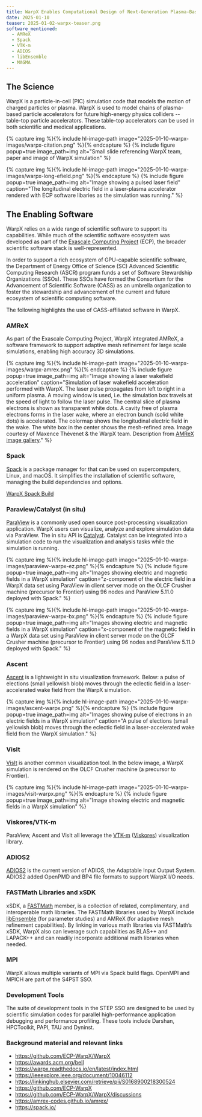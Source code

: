 ```yaml
---
title: WarpX Enables Computational Design of Next-Generation Plasma-Based Accelerators
date: 2025-01-10
teaser: 2025-01-02-warpx-teaser.png
software_mentioned:
  - AMReX
  - Spack
  - VTK-m
  - ADIOS
  - libEnsemble
  - MAGMA
---
```

## The Science

WarpX is a particle-in-cell (PIC) simulation code that models the motion of charged particles or plasma.  WarpX is used to model chains of plasma-based particle accelerators for future high-energy physics colliders -- table-top particle accelerators.  These table-top accelerators can be used in both scientific and medical applications.  

{% capture img %}{% include hl-image-path image="2025-01-10-warpx-images/warpx-citation.png" %}{% endcapture %}
{% include figure popup=true image_path=img alt="Small slide referencing WarpX team, paper and image of WarpX simulation" %}

{% capture img %}{% include hl-image-path image="2025-01-10-warpx-images/warpx-long-efield.png" %}{% endcapture %}
{% include figure popup=true image_path=img alt="Image showing a pulsed laser field" caption="The longitudinal electric field in a laser-plasma accelerator rendered with ECP software libaries as the simulation was running." %}


## The Enabling Software

WarpX relies on a wide range of scientific software to support its capabilities.  While much of the scientific software ecosystem was developed as part of the [Exascale Computing Project](https://www.exascaleproject.org/) (ECP), the broader scientific software stack is well-represented.  

In order to support a rich ecosystem of GPU-capable scientific software, the Department of Energy Office of Science (SC) Advanced Scientific Computing Research (ASCR) program funds a set of Software Stewardship Organizations (SSOs).  These SSOs have formed the Consortium for the Advancement of Scientific Software (CASS) as an umbrella organization to foster the stewardship and advancement of the current and future ecosystem of scientific computing software.  

The following highlights the use of CASS-affiliated software in WarpX.  

### AMReX

As part of the Exascale Computing Project, WarpX integrated AMReX, a software framework to support adaptive mesh refinement for large scale simulations, enabling high accuracy 3D simulations.  

{% capture img %}{% include hl-image-path image="2025-01-10-warpx-images/warpx-amrex.png" %}{% endcapture %}
{% include figure popup=true image_path=img alt="Image showing a laser wakefield acceleration" caption="Simulation of laser wakefield acceleration performed with WarpX. The laser pulse propagates from left to right in a uniform plasma. A moving window is used, i.e. the simulation box travels at the speed of light to follow the laser pulse. The central slice of plasma electrons is shown as transparent white dots. A cavity free of plasma electrons forms in the laser wake, where an electron bunch (solid white dots) is accelerated. The colormap shows the longitudinal electric field in the wake. The white box in the center shows the mesh-refined area.  Image courtesy of Maxence Thévenet & the WarpX team.  Description from [AMReX image gallery](https://amrex-codes.github.io/amrex/gallery.html)." %}


### Spack

[Spack](https://spack.io/) is a package manager for that can be used on supercomputers, Linux, and macOS. It simplifies the installation of scientific software, managing the build dependencies and options.  

[WarpX Spack Build](https://packages.spack.io/package.html?name=warpx)

### Paraview/Catalyst (in situ)

[ParaView](https://paraview.org/) is a commonly used open source post-processing visualization application. WarpX users can visualize, analyze and explore simulation data via ParaView.   The in situ API is [Catalyst](https://www.paraview.org/insitu/).  Catalyst can be integrated into a simulation code to run the visualization and analysis tasks while the simulation is running.

{% capture img %}{% include hl-image-path image="2025-01-10-warpx-images/paraview-warpx-ez.png" %}{% endcapture %}
{% include figure popup=true image_path=img alt="Images showing electric and magnetic fields in a WarpX simulation" caption="z-component of the electric field in a WarpX data set using ParaView in client server mode on the OLCF Crusher machine (precursor to Frontier) using 96 nodes and ParaView 5.11.0 deployed with Spack." %}

{% capture img %}{% include hl-image-path image="2025-01-10-warpx-images/paraview-warpx-bx.png" %}{% endcapture %}
{% include figure popup=true image_path=img alt="Images showing electric and magnetic fields in a WarpX simulation" caption="x-component of the magnetic field in a WarpX data set using ParaView in client server mode on the OLCF Crusher machine (precursor to Frontier) using 96 nodes and ParaView 5.11.0 deployed with Spack." %}

### Ascent

[Ascent](https://ascent.readthedocs.io/en/latest/) is a lightweight in situ visualization framework.  Below: a pulse of elections (small yellowish blob) moves through the eclectic field in a laser-accelerated wake field from the WarpX simulation.  

{% capture img %}{% include hl-image-path image="2025-01-10-warpx-images/ascent-warpx.png" %}{% endcapture %}
{% include figure popup=true image_path=img alt="Images showing pulse of electrons in an electric fields in a WarpX simulation" caption="A pulse of elections (small yellowish blob) moves through the eclectic field in a laser-accelerated wake field from the WarpX simulation." %}

### VisIt

[VisIt](https://visit-dav.github.io/visit-website/index.html) is another common visualization tool.  In the below image, a WarpX simulation is rendered on the OLCF Crusher machine (a precursor to Frontier).  

{% capture img %}{% include hl-image-path image="2025-01-10-warpx-images/visit-warpx.png" %}{% endcapture %}
{% include figure popup=true image_path=img alt="Image showing electric and magnetic fields in a WarpX simulation" %}

### Viskores/VTK-m

ParaView, Ascent and VisIt all leverage the [VTK-m](https://m.vtk.org/) ([Viskores](https://github.com/Viskores/viskores)) visualization library.  

### ADIOS2

[ADIOS2](https://adios2.readthedocs.io/en/v2.10.2/) is the current version of ADIOS, the Adaptable Input Output System.  ADIOS2 added OpenPMD and BP4 file formats to support WarpX I/O needs.  

### FASTMath Libraries and xSDK

xSDK, a [FASTMath](https://scidac5-fastmath.lbl.gov/) member, is a collection of related, complimentary, and interoperable math libraries.  The FASTMath libraries used by WarpX include [libEnsemble](https://libensemble.readthedocs.io/en/main/) (for parameter studies) and AMReX (for adaptive mesh refinement capabilities).  By linking in various math libraries via FASTMath’s xSDK, WarpX also can leverage such capabilities as BLAS++ and LAPACK++ and can readily incorporate additional math libraries when needed.

### MPI

WarpX allows multiple variants of MPI via Spack build flags.  OpenMPI and MPICH are part of the S4PST SSO.  

### Development Tools

The suite of development tools in the STEP SSO are designed to be used by scientific simulation codes for parallel high-performance application debugging and performance profiling.  These tools include Darshan, HPCToolkit, PAPI, TAU and Dyninst.  

### Background material and relevant links

- <https://github.com/ECP-WarpX/WarpX>
- <https://awards.acm.org/bell>
- <https://warpx.readthedocs.io/en/latest/index.html>
- <https://ieeexplore.ieee.org/document/10046112>
- <https://linkinghub.elsevier.com/retrieve/pii/S0168900218300524>
- <https://github.com/ECP-WarpX>
- <https://github.com/ECP-WarpX/WarpX/discussions>
- <https://amrex-codes.github.io/amrex/>
- <https://spack.io/>
